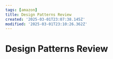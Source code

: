 ```yaml
---
tags: [amazon]
title: Design Patterns Review
created: '2025-03-01T23:07:38.145Z'
modified: '2025-03-01T23:10:26.362Z'
---
```


# Design Patterns Review
